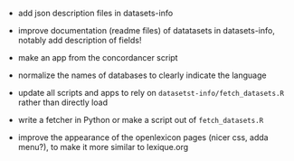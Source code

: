 - add json description files in datasets-info

- improve documentation (readme files) of datatasets in datasets-info, notably add description of fields!

- make an app from the concordancer script  

- normalize the names of databases to clearly indicate the language

- update all scripts and apps to rely on `datasetst-info/fetch_datasets.R` rather than directly load

- write a fetcher in Python or make a script out of `fetch_datasets.R`

- improve the appearance of the openlexicon pages (nicer css, adda menu?), to make it more similar to lexique.org



 
